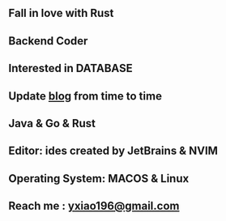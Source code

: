 ## Fall in love with Rust

## Backend Coder

## Interested in DATABASE

## Update [blog](http://www.nickxiao.icu/) from time to time

## Java & Go & Rust

## Editor: ides created by JetBrains & NVIM

## Operating System: MACOS & Linux

## Reach me : yxiao196@gmail.com

